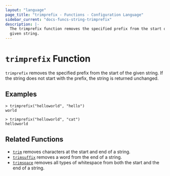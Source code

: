 ```yaml
---
layout: "language"
page_title: "trimprefix - Functions - Configuration Language"
sidebar_current: "docs-funcs-string-trimprefix"
description: |-
  The trimprefix function removes the specified prefix from the start of a
  given string.
---
```


# `trimprefix` Function

`trimprefix` removes the specified prefix from the start of the given string. If the string does not start with the prefix, the string is returned unchanged.

## Examples

```
> trimprefix("helloworld", "hello")
world
```

```
> trimprefix("helloworld", "cat")
helloworld
```

## Related Functions

- [`trim`](./trim.html) removes characters at the start and end of a string.
- [`trimsuffix`](./trimsuffix.html) removes a word from the end of a string.
- [`trimspace`](./trimspace.html) removes all types of whitespace from
  both the start and the end of a string.
